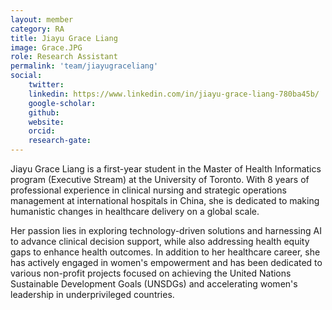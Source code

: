 ```yaml
---
layout: member
category: RA
title: Jiayu Grace Liang
image: Grace.JPG
role: Research Assistant
permalink: 'team/jiayugraceliang'
social:
    twitter:  
    linkedin: https://www.linkedin.com/in/jiayu-grace-liang-780ba45b/
    google-scholar: 
    github: 
    website:
    orcid: 
    research-gate: 
---
```

Jiayu Grace Liang is a first-year student in the Master of Health Informatics program (Executive Stream) at the University of Toronto. With 8 years of professional experience in clinical nursing and strategic operations management at international hospitals in China, she is dedicated to making humanistic changes in healthcare delivery on a global scale.

Her passion lies in exploring technology-driven solutions and harnessing AI to advance clinical decision support, while also addressing health equity gaps to enhance health outcomes. In addition to her healthcare career, she has actively engaged in women's empowerment and has been dedicated to various non-profit projects focused on achieving the United Nations Sustainable Development Goals (UNSDGs) and accelerating women's leadership in underprivileged countries.

